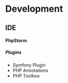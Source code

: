 # Development

## IDE

#### PhpStorm

##### Plugins
- Symfony Plugin
- PHP Annotations
- PHP Toolbox
